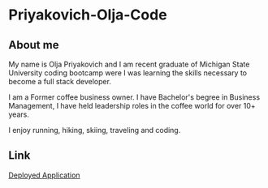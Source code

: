 # Priyakovich-Olja-Code
## About me 
 
My name is Olja Priyakovich and I am recent graduate of  Michigan State University coding bootcamp were I was learning the  skills necessary to become a full stack developer.  

I am a Former coffee business owner. I have Bachelor's begree in Business Management, I have held leadership roles in the coffee world for over 10+ years. 

I enjoy running, hiking, skiing, traveling and coding.

## Link
[Deployed Application](https://oljasportfolio.herokuapp.com/) 
